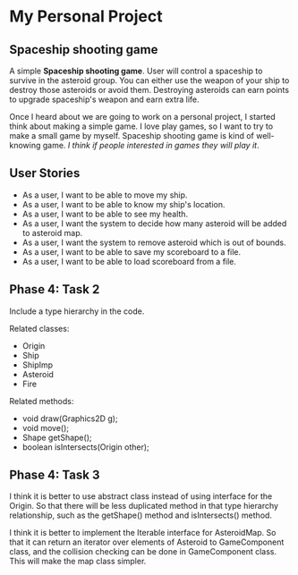 # My Personal Project

## Spaceship shooting game
A simple **Spaceship shooting game**. User will control a spaceship to survive in the asteroid group.
You can either use the weapon of your ship to destroy those asteroids or avoid them. Destroying asteroids can earn
points to upgrade spaceship's weapon and earn extra life.

Once I heard about we are going to work on a personal project, I started think about making a simple game.
I love play games, so I want to try to make a small game by myself. Spaceship shooting game is kind of well-knowing 
game. *I think if people interested in games they will play it*.


## User Stories

- As a user, I want to be able to move my ship.
- As a user, I want to be able to know my ship's location.
- As a user, I want to be able to see my health.
- As a user, I want the system to decide how many asteroid will be added to asteroid map.
- As a user, I want the system to remove asteroid which is out of bounds.
- As a user, I want to be able to save my scoreboard to a file.
- As a user, I want to be able to load scoreboard from a file.

## Phase 4: Task 2
Include a type hierarchy in the code.

Related classes:
- Origin
- Ship
- ShipImp
- Asteroid
- Fire

Related methods:
- void draw(Graphics2D g);
- void move();
- Shape getShape();
- boolean isIntersects(Origin other);

## Phase 4: Task 3
I think it is better to use abstract class instead of using interface for the Origin.
So that there will be less duplicated method in that type hierarchy relationship,
such as the getShape() method and isIntersects() method.

I think it is better to implement the Iterable<T> interface for AsteroidMap.
So that it can return an iterator over elements of Asteroid to GameComponent class,
and the collision checking can be done in GameComponent class.
This will make the map class simpler.